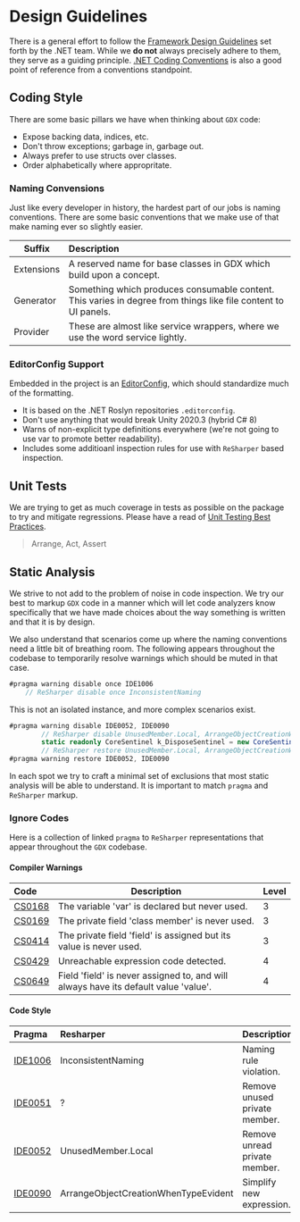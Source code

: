 # Design Guidelines

There is a general effort to follow the [Framework Design Guidelines](https://docs.microsoft.com/en-us/dotnet/standard/design-guidelines/) set forth by the .NET team. While we **do not** always precisely adhere to them, they serve as a guiding principle. [.NET Coding Conventions](https://docs.microsoft.com/en-us/dotnet/csharp/programming-guide/inside-a-program/coding-conventions) is also a good point of reference from a conventions standpoint.

## Coding Style

There are some basic pillars we have when thinking about `GDX` code:

- Expose backing data, indices, etc.
- Don't throw exceptions; garbage in, garbage out.
- Always prefer to use structs over classes.
- Order alphabetically where appropritate.

### Naming Convensions

Just like every developer in history, the hardest part of our jobs is naming conventions. There are some basic conventions that we make use of that make naming ever so slightly easier.

Suffix | Description
--- | :--
Extensions | A reserved name for base classes in GDX which build upon a concept.
Generator | Something which produces consumable content. This varies in degree from things like file content to UI panels.
Provider | These are almost like service wrappers, where we use the word service lightly.

### EditorConfig Support

Embedded in the project is an [EditorConfig](https://editorconfig.org/), which should standardize much of the formatting.

- It is based on the .NET Roslyn repositories `.editorconfig`.
- Don't use anything that would break Unity 2020.3 (hybrid C# 8)
- Warns of non-explicit type definitions everywhere (we're not going to use var to promote better readability).
- Includes some additioanl inspection rules for use with `ReSharper` based inspection.

## Unit Tests

We are trying to get as much coverage in tests as possible on the package to try and mitigate regressions. Please have a read of [Unit Testing Best Practices](https://docs.microsoft.com/en-us/dotnet/core/testing/unit-testing-best-practices).

> Arrange, Act, Assert

## Static Analysis

We strive to not add to the problem of noise in code inspection. We try our best to markup `GDX` code in a manner which will let code analyzers know specifically that we have made choices about the way something is written and that it is by design.

We also understand that scenarios come up where the naming conventions need a little bit of breathing room. The following appears throughout the codebase to temporarily resolve warnings which should be muted in that case.

````csharp
#pragma warning disable once IDE1006
    // ReSharper disable once InconsistentNaming
````

This is not an isolated instance, and more complex scenarios exist.

```csharp
#pragma warning disable IDE0052, IDE0090
        // ReSharper disable UnusedMember.Local, ArrangeObjectCreationWhenTypeEvident
        static readonly CoreSentinel k_DisposeSentinel = new CoreSentinel();
        // ReSharper restore UnusedMember.Local, ArrangeObjectCreationWhenTypeEvident
#pragma warning restore IDE0052, IDE0090
```

In each spot we try to craft a minimal set of exclusions that most static analysis will be able to understand. It is important to match `pragma` and `ReSharper` markup.

### Ignore Codes

Here is a collection of linked `pragma` to `ReSharper` representations that appear throughout the `GDX` codebase.

#### Compiler Warnings

|Code|Description|Level|
|:--|---|:--|
| [CS0168](https://docs.microsoft.com/en-us/dotnet/csharp/misc/cs0168) |The variable 'var' is declared but never used. | 3 |
| [CS0169](https://docs.microsoft.com/en-us/dotnet/csharp/misc/cs0169) | The private field 'class member' is never used. | 3 |
| [CS0414](https://docs.microsoft.com/en-us/dotnet/csharp/misc/cs0414) | The private field 'field' is assigned but its value is never used. | 3 |
| [CS0429](https://docs.microsoft.com/en-us/dotnet/csharp/language-reference/compiler-messages/cs0429) | Unreachable expression code detected. | 4 |
| [CS0649](https://docs.microsoft.com/en-us/dotnet/csharp/misc/cs0649) | Field 'field' is never assigned to, and will always have its default value 'value'. | 4 |

#### Code Style

| Pragma | Resharper | Description|
|:--|:--|---|
| [IDE1006](https://docs.microsoft.com/en-us/dotnet/fundamentals/code-analysis/style-rules/ide1006) | InconsistentNaming | Naming rule violation. |
| [IDE0051](https://docs.microsoft.com/en-us/dotnet/fundamentals/code-analysis/style-rules/ide0052) | ?  | Remove unused private member. |
| [IDE0052](https://docs.microsoft.com/en-us/dotnet/fundamentals/code-analysis/style-rules/ide0052) | UnusedMember.Local | Remove unread private member. |
| [IDE0090](https://docs.microsoft.com/en-us/dotnet/fundamentals/code-analysis/style-rules/ide0090) | ArrangeObjectCreationWhenTypeEvident | Simplify new expression. |